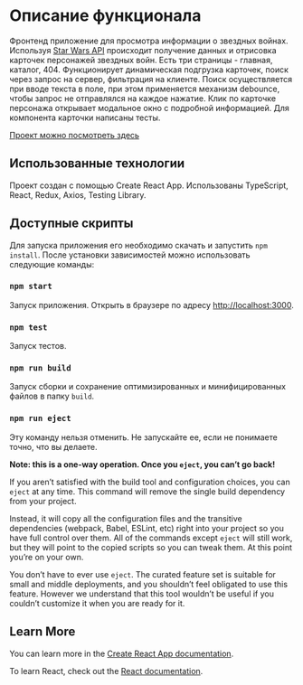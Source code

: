 # Описание функционала

Фронтенд приложение для просмотра информации о звездных войнах. Используя [Star Wars API](https://swapi.dev/documentation) происходит получение данных и отрисовка карточек персонажей звездных войн. Есть три страницы - главная, каталог, 404. Функционирует динамическая подгрузка карточек, поиск через запрос на сервер, фильтрация на клиенте. Поиск осуществляется при вводе текста в поле, при этом применяется механизм debounce, чтобы запрос не отправлялся на каждое нажатие. Клик по карточке персонажа открывает модальное окно с подробной информацией. Для компонента карточки написаны тесты.

[Проект можно посмотреть здесь](https://coruscating-chebakia-340ef4.netlify.app)

## Использованные технологии

Проект создан с помощью Create React App.
Использованы TypeScript, React, Redux, Axios, Testing Library.

## Доступные скрипты

Для запуска приложения его необходимо скачать и запустить `npm install`. После установки зависимостей можно использовать следующие команды:

### `npm start`

Запуск приложения. Открыть в браузере по адресу [http://localhost:3000](http://localhost:3000).

### `npm test`

Запуск тестов.

### `npm run build`

Запуск сборки и сохранение оптимизированных и минифицированных файлов в папку `build`.

### `npm run eject`

Эту команду нельзя отменить. Не запускайте ее, если не понимаете точно, что вы делаете.

**Note: this is a one-way operation. Once you `eject`, you can’t go back!**

If you aren’t satisfied with the build tool and configuration choices, you can `eject` at any time. This command will remove the single build dependency from your project.

Instead, it will copy all the configuration files and the transitive dependencies (webpack, Babel, ESLint, etc) right into your project so you have full control over them. All of the commands except `eject` will still work, but they will point to the copied scripts so you can tweak them. At this point you’re on your own.

You don’t have to ever use `eject`. The curated feature set is suitable for small and middle deployments, and you shouldn’t feel obligated to use this feature. However we understand that this tool wouldn’t be useful if you couldn’t customize it when you are ready for it.

## Learn More

You can learn more in the [Create React App documentation](https://facebook.github.io/create-react-app/docs/getting-started).

To learn React, check out the [React documentation](https://reactjs.org/).
